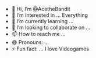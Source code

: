 - 👋 Hi, I’m @AcetheBandit
- 👀 I’m interested in ... Everything 
- 🌱 I’m currently learning ...
- 💞️ I’m looking to collaborate on ... 
- 📫 How to reach me ...
- 😄 Pronouns: ...
- ⚡ Fun fact: ... I love Videogames

<!---
AcetheBandit/AcetheBandit is a ✨ special ✨ repository because its `README.md` (this file) appears on your GitHub profile.
You can click the Preview link to take a look at your changes.
--->
